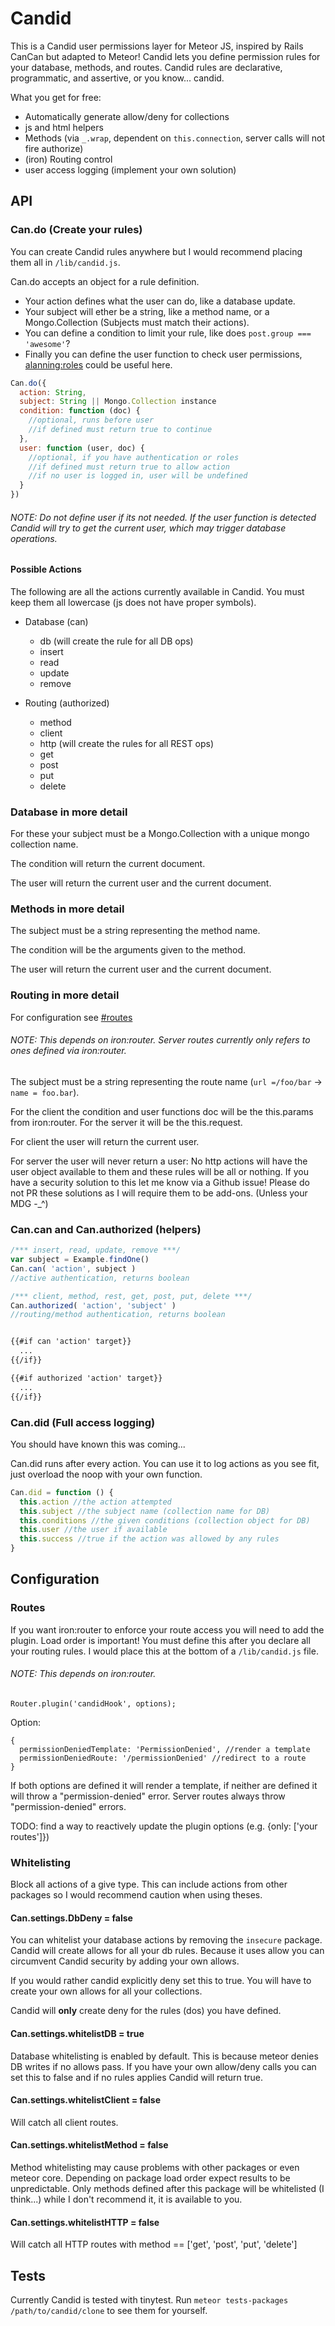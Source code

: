 Candid
===============

This is a Candid user permissions layer for Meteor JS, inspired by Rails CanCan but adapted to Meteor! 
Candid lets you define permission rules for your database, methods, and routes.
Candid rules are declarative, programmatic, and assertive, or you know... candid. 

What you get for free:

* Automatically generate allow/deny for collections 
* js and html helpers
* Methods (via `_.wrap`, dependent on `this.connection`, server calls will not fire authorize)
* (iron) Routing control
* user access logging (implement your own solution)

## API

### Can.do (Create your rules) 

You can create Candid rules anywhere but I would recommend placing them all in `/lib/candid.js`.

Can.do accepts an object for a rule definition. 

* Your action defines what the user can do, like a database update. 
* Your subject will ether be a string, like a method name, or a Mongo.Collection
(Subjects must match their actions).
* You can define a condition to limit your rule, like does `post.group === 'awesome'`?
* Finally you can define the user function to check user permissions, 
[alanning:roles](https://atmospherejs.com/alanning/roles) could be useful here.  

```js
Can.do({
  action: String,
  subject: String || Mongo.Collection instance 
  condition: function (doc) {
    //optional, runs before user
    //if defined must return true to continue
  },
  user: function (user, doc) {
    //optional, if you have authentication or roles
    //if defined must return true to allow action
    //if no user is logged in, user will be undefined
  }
})
```
###### NOTE: Do not define user if its not needed. If the user function is detected Candid will try to get the current user, which may trigger database operations.

#### Possible Actions

The following are all the actions currently available in Candid. You must keep them all lowercase (js does not have proper symbols).

* Database (can)
  * db (will create the rule for all DB ops) 
  * insert
  * read
  * update
  * remove

* Routing (authorized)
  * method
  * client
  * http (will create the rules for all REST ops)
  * get
  * post
  * put
  * delete


### Database in more detail
For these your subject must be a Mongo.Collection with a unique mongo collection name.

The condition will return the current document.

The user will return the current user and the current document.

### Methods in more detail  
The subject must be a string representing the method name. 

The condition will be the arguments given to the method.

The user will return the current user and the current document.

### Routing in more detail  
For configuration see [#routes](#routes)

###### NOTE: This depends on iron:router. Server routes currently only refers to ones defined via iron:router. 

The subject must be a string representing the route name (`url =/foo/bar` -> `name = foo.bar`).

For the client the condition and user functions doc will be the this.params from iron:router. 
For the server it will be the this.request.

For client the user will return the current user.

For server the user will never return a user:
No http actions will have the user object available to them and these rules will be all or nothing. 
If you have a security solution to this let me know via a Github issue! 
Please do not PR these solutions as I will require them to be add-ons. (Unless your MDG -_^)

### Can.can and Can.authorized (helpers)

```js
/*** insert, read, update, remove ***/
var subject = Example.findOne()
Can.can( 'action', subject )
//active authentication, returns boolean

/*** client, method, rest, get, post, put, delete ***/
Can.authorized( 'action', 'subject' ) 
//routing/method authentication, returns boolean
```

```html

{{#if can 'action' target}}
  ...
{{/if}}

{{#if authorized 'action' target}}
  ...
{{/if}}

```

### Can.did (Full access logging)

You should have known this was coming...

Can.did runs after every action. You can use it to log actions as you see fit, just overload the noop with your own function.

```js
Can.did = function () {
  this.action //the action attempted 
  this.subject //the subject name (collection name for DB) 
  this.conditions //the given conditions (collection object for DB) 
  this.user //the user if available 
  this.success //true if the action was allowed by any rules
}
```

## Configuration

### Routes

If you want iron:router to enforce your route access you will need to add the plugin.
Load order is important! You must define this after you declare all your routing rules.
I would place this at the bottom of a `/lib/candid.js` file.

###### NOTE: This depends on iron:router.

`Router.plugin('candidHook', options);`

Option: 
```
{
  permissionDeniedTemplate: 'PermissionDenied', //render a template
  permissionDeniedRoute: '/permissionDenied' //redirect to a route
}
```
If both options are defined it will render a template, 
if neither are defined it will throw a "permission-denied" error. 
Server routes always throw "permission-denied" errors.

TODO: find a way to reactively update the plugin options (e.g. {only: ['your routes']})

### Whitelisting 

Block all actions of a give type. 
This can include actions from other packages so I would recommend caution when using theses.


#### Can.settings.DbDeny = false
You can whitelist your database actions by removing the `insecure` package. 
Candid will create allows for all your db rules. 
Because it uses allow you can circumvent Candid security by adding your own allows.

If you would rather candid explicitly deny set this to true.
You will have to create your own allows for all your collections.

Candid will **only** create deny for the rules (dos) you have defined.

#### Can.settings.whitelistDB = true
Database whitelisting is enabled by default. 
This is because meteor denies DB writes if no allows pass.
If you have your own allow/deny calls you can set this to false and if no rules applies 
Candid will return true.

#### Can.settings.whitelistClient = false
Will catch all client routes. 

#### Can.settings.whitelistMethod = false
Method whitelisting may cause problems with other packages or even meteor core.
Depending on package load order expect results to be unpredictable.
Only methods defined after this package will be whitelisted (I think...)
while I don't recommend it, it is available to you.

#### Can.settings.whitelistHTTP = false
Will catch all HTTP routes with method == ['get', 'post', 'put', 'delete']


## Tests

Currently Candid is tested with tinytest. 
Run `meteor tests-packages /path/to/candid/clone` to see them for yourself.
